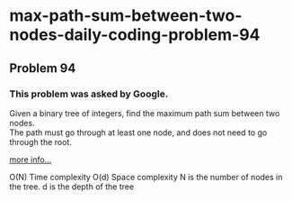 # max-path-sum-between-two-nodes-daily-coding-problem-94

## Problem 94

### This problem was asked by Google.

Given a binary tree of integers, find the maximum path sum between two nodes. <br />
The path must go through at least one node, and does not need to go through the root.

[more info...](https://leetcode.com/problems/binary-tree-maximum-path-sum/)

O(N) Time complexity
O(d) Space complexity
N is the number of nodes in the tree. d is the depth of the tree
